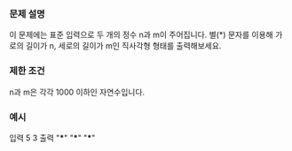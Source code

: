 ### 문제 설명

이 문제에는 표준 입력으로 두 개의 정수 n과 m이 주어집니다.
별(\*) 문자를 이용해 가로의 길이가 n, 세로의 길이가 m인 직사각형 형태를 출력해보세요.

### 제한 조건

n과 m은 각각 1000 이하인 자연수입니다.

### 예시

입력
5 3
출력
"**\***"
"**\***"
"**\***"
